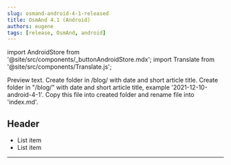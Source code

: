 ```yaml
---
slug: osmand-android-4-1-released
title: OsmAnd 4.1 (Android)
authors: eugene
tags: [release, OsmAnd, android]
---
```

import AndroidStore from '@site/src/components/_buttonAndroidStore.mdx';
import Translate from '@site/src/components/Translate.js';

Preview text.
Create folder in /blog/ with date and short article title.
Create folder in "/blog/" with date and short article title, example '2021-12-10-android-4-1'.
Copy this file into created folder and rename file into 'index.md'.

<!--truncate-->

<Translate android="yes" id="configure_profile" />

## Header
* List item
* List item


_________________________________________________

<AndroidStore/>